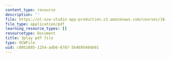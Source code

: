 ```yaml
---
content_type: resource
description: ''
file: https://ol-ocw-studio-app-production.s3.amazonaws.com/courses/18-03sc-differential-equations-fall-2011/c80528851254adb607875b4695484b91_BwIZ0VzKEDg.pdf
file_type: application/pdf
learning_resource_types: []
resourcetype: Document
title: 3play pdf file
type: OCWFile
uid: c8052885-1254-adb6-0787-5b4695484b91
---
```

